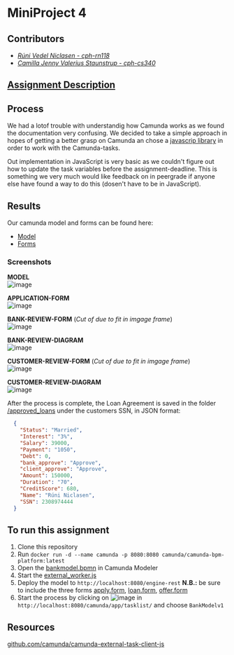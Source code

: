 # MiniProject 4

## Contributors
- _[Rúni Vedel Niclasen - cph-rn118](https://github.com/Runi-VN)_
- _[Camilla Jenny Valerius Staunstrup - cph-cs340](https://github.com/Castau)_

## [Assignment Description](https://datsoftlyngby.github.io/soft2021fall/resources/dd5c5e7a-A11-MP-BPMA.pdf)

## Process
We had a lotof trouble with understandig how Camunda works as we found the documentation very confusing. We decided to take a simple approach in hopes of getting a better grasp on Camunda an chose a [javascrip library](https://github.com/camunda/camunda-external-task-client-js) in order to work with the Camunda-tasks.  

Out implementation in JavaScript is very basic as we couldn't figure out how to update the task variables before the assignment-deadline. This is something we very much would like feedback on in peergrade if anyone else have found a way to do this (dosen't have to be in JavaScript). 

## Results
Our camunda model and forms can be found here:
- [Model](https://github.com/Hold-Krykke-BA/System_Integration/blob/main/MiniProject4/bpmn%20moddel/bankmodel.bpmn)
- [Forms](https://github.com/Hold-Krykke-BA/System_Integration/tree/main/MiniProject4/forms)

### Screenshots
**MODEL**  
![image](https://user-images.githubusercontent.com/35559774/144232337-8c172e26-17aa-4699-907d-bbfbbd01e3ed.png)  

**APPLICATION-FORM**  
![image](https://user-images.githubusercontent.com/35559774/144232456-9eef027e-4b57-4d8d-bc0f-ee560b828b54.png)  

**BANK-REVIEW-FORM** (*Cut of due to fit in imgage frame*)  
![image](https://user-images.githubusercontent.com/35559774/144233314-96545719-2995-4ac5-adf0-71ed7eb41d84.png)  

**BANK-REVIEW-DIAGRAM**  
![image](https://user-images.githubusercontent.com/35559774/144233444-7cbbf732-2d4a-4c82-99e7-8812c0269238.png)  

**CUSTOMER-REVIEW-FORM** (*Cut of due to fit in imgage frame*)  
![image](https://user-images.githubusercontent.com/35559774/144233578-0ea7a98c-8012-4f50-9204-aebe7d1b8fbf.png)  

**CUSTOMER-REVIEW-DIAGRAM**  
![image](https://user-images.githubusercontent.com/35559774/144233639-9ab3a0f7-3987-4625-be94-b8fab7e24fa0.png)

After the process is complete, the Loan Agreement is saved in the folder [/approved_loans](https://github.com/Hold-Krykke-BA/System_Integration/tree/main/MiniProject4/approved_loans) under the customers SSN, in JSON format:  
```JSON
  {
    "Status": "Married",
    "Interest": "3%",
    "Salary": 39000,
    "Payment": "1050",
    "Debt": 0,
    "bank_approve": "Approve",
    "client_approve": "Approve",
    "Amount": 150000,
    "Duration": "70",
    "CreditScore": 680,
    "Name": "Rúni Niclasen",
    "SSN": 2308974444
  }
```

## To run this assignment 
1) Clone this repository  
2) Run `docker run -d --name camunda -p 8080:8080 camunda/camunda-bpm-platform:latest`
3) Open the [bankmodel.bpmn](https://github.com/Hold-Krykke-BA/System_Integration/blob/main/MiniProject4/bpmn%20moddel/bankmodel.bpmn) in Camunda Modeler
4) Start the [external_worker.js](https://github.com/Hold-Krykke-BA/System_Integration/blob/main/MiniProject4/external_worker.js) 
5) Deploy the model to `http://localhost:8080/engine-rest` **N.B.:** be sure to include the three forms [apply.form](https://github.com/Hold-Krykke-BA/System_Integration/blob/main/MiniProject4/forms/apply.form), [loan.form](https://github.com/Hold-Krykke-BA/System_Integration/blob/main/MiniProject4/forms/loan.form), [offer.form](https://github.com/Hold-Krykke-BA/System_Integration/blob/main/MiniProject4/forms/offer.form)
6) Start the process by clicking on ![image](https://user-images.githubusercontent.com/35559774/144235248-4b5d6337-d1e1-424d-ac93-b760d033cb02.png)
 in `http://localhost:8080/camunda/app/tasklist/` and choose `BankModelv1`

## Resources
[github.com/camunda/camunda-external-task-client-js](https://github.com/camunda/camunda-external-task-client-js)

